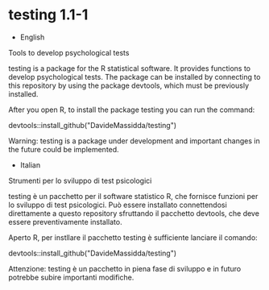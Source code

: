 testing 1.1-1
=============

* English

Tools to develop psychological tests

testing is a package for the R statistical software. It provides functions to develop psychological tests. The package can be installed by connecting to this repository by using the package devtools, which must be previously installed.

After you open R, to install the package testing you can run the command:

devtools::install_github("DavideMassidda/testing")

Warning: testing is a package under development and important changes in the future could be implemented.

* Italian

Strumenti per lo sviluppo di test psicologici

testing è un pacchetto per il software statistico R, che fornisce funzioni per lo sviluppo di test psicologici. Può essere installato connettendosi direttamente a questo repository sfruttando il pacchetto devtools, che deve essere preventivamente installato.

Aperto R, per instllare il pacchetto testing è sufficiente lanciare il comando:

devtools::install_github("DavideMassidda/testing")

Attenzione: testing è un pacchetto in piena fase di sviluppo e in futuro potrebbe subire importanti modifiche.
